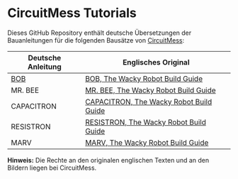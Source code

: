 # CircuitMess Tutorials

Dieses GitHub Repository enthält deutsche Übersetzungen der Bauanleitungen für die folgenden Bausätze von [CircuitMess](https://circuitmess.com/):

| Deutsche Anleitung   | Englisches Original                                                                                                 |
|----------------------|---------------------------------------------------------------------------------------------------------------------|
| [BOB](bob/README.md) | [BOB, The Wacky Robot Build Guide](https://learn.circuitmess.com/resources/guides/en/bob-build-guide)               |
| MR. BEE              | [MR. BEE, The Wacky Robot Build Guide](https://learn.circuitmess.com/resources/guides/en/mrbee-build-guide)         |
| CAPACITRON           | [CAPACITRON, The Wacky Robot Build Guide](https://learn.circuitmess.com/resources/guides/en/capacitron-build-guide) |
| RESISTRON            | [RESISTRON, The Wacky Robot Build Guide](https://learn.circuitmess.com/resources/guides/en/resistron-build-guide)   |
| MARV                 | [MARV, The Wacky Robot Build Guide](https://learn.circuitmess.com/resources/guides/en/marv-build-guide)             |

**Hinweis:**
Die Rechte an den originalen englischen Texten und an den Bildern liegen bei CircuitMess.
